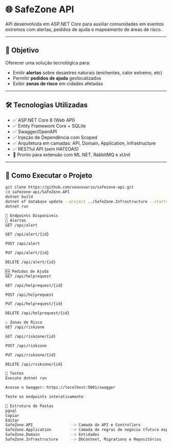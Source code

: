 # 🌐 SafeZone API

API desenvolvida em ASP.NET Core para auxiliar comunidades em eventos extremos com alertas, pedidos de ajuda e mapeamento de áreas de risco.

---

## 📌 Objetivo

Oferecer uma solução tecnológica para:

- Emitir **alertas** sobre desastres naturais (enchentes, calor extremo, etc)
- Permitir **pedidos de ajuda** geolocalizados
- Exibir **zonas de risco** em cidades afetadas

---

## 🛠️ Tecnologias Utilizadas

- ✅ ASP.NET Core 8 (Web API)
- ✅ Entity Framework Core + SQLite
- ✅ Swagger/OpenAPI
- ✅ Injeção de Dependência com Scoped
- ✅ Arquitetura em camadas: API, Domain, Application, Infrastructure
- ✅ RESTful API (sem HATEOAS)
- 🚧 Pronto para extensão com ML.NET, RabbitMQ e xUnit

---

## 🚀 Como Executar o Projeto

```bash
git clone https://github.com/seuusuario/safezone-api.git
cd safezone-api/SafeZone.API
dotnet build
dotnet ef database update --project ../SafeZone.Infrastructure --startup-project .
dotnet run

🔌 Endpoints Disponíveis
🔔 Alertas
GET /api/alert

GET /api/alert/{id}

POST /api/alert

PUT /api/alert/{id}

DELETE /api/alert/{id}

🆘 Pedidos de Ajuda
GET /api/helprequest

GET /api/helprequest/{id}

POST /api/helprequest

PUT /api/helprequest/{id}

DELETE /api/helprequest/{id}

⚠️ Zonas de Risco
GET /api/riskzone

GET /api/riskzone/{id}

POST /api/riskzone

PUT /api/riskzone/{id}

DELETE /api/riskzone/{id}

🧪 Testes
Execute dotnet run

Acesse o Swagger: https://localhost:5001/swagger

Teste os endpoints interativamente

📂 Estrutura de Pastas
pgsql
Copiar
Editar
SafeZone.API                --> Camada de API e Controllers
SafeZone.Application        --> Camada de regras de negócio (futura expansão)
SafeZone.Domain             --> Entidades
SafeZone.Infrastructure     --> DbContext, Migrations e Repositórios

